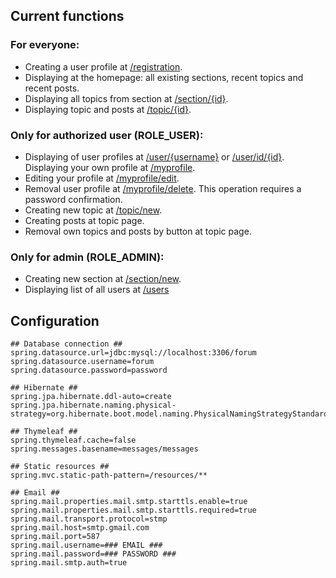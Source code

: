 
## Current functions
### For everyone: 
- Creating a user profile at [/registration](http://localhost:8080/forum/registration).
- Displaying at the homepage: all existing sections, recent topics and recent posts.
- Displaying all topics from section at [/section/{id}](http://localhost:8080/forum/section/1).
- Displaying topic and posts at [/topic/{id}](http://localhost:8080/forum/topic/1).

### Only for authorized user (ROLE_USER):
- Displaying of user profiles at [/user/{username}](http://localhost:8080/forum/user/user) or [/user/id/{id}](http://localhost:8080/forum/user/id/1). Displaying your own profile at [/myprofile](http://localhost:8080/forum/myprofile).
- Editing your profile at [/myprofile/edit](http://localhost:8080/forum/myprofile/edit).
- Removal user profile at [/myprofile/delete](http://localhost:8080/forum/myprofile/delete). This operation requires a password confirmation.
- Creating new topic at [/topic/new](http://localhost:8080/forum/topic/new).
- Creating posts at topic page.
- Removal own topics and posts by button at topic page.

### Only for admin (ROLE_ADMIN): 
- Creating new section at [/section/new](http://localhost:8080/forum/section/new).
- Displaying list of all users at [/users](http://localhost:8080/forum//users)

## Configuration

```properties
## Database connection ##
spring.datasource.url=jdbc:mysql://localhost:3306/forum
spring.datasource.username=forum
spring.datasource.password=password

## Hibernate ##
spring.jpa.hibernate.ddl-auto=create
spring.jpa.hibernate.naming.physical-strategy=org.hibernate.boot.model.naming.PhysicalNamingStrategyStandardImpl

## Thymeleaf ##
spring.thymeleaf.cache=false
spring.messages.basename=messages/messages

## Static resources ##
spring.mvc.static-path-pattern=/resources/**

## Email ##
spring.mail.properties.mail.smtp.starttls.enable=true
spring.mail.properties.mail.smtp.starttls.required=true
spring.mail.transport.protocol=stmp
spring.mail.host=smtp.gmail.com
spring.mail.port=587
spring.mail.username=### EMAIL ###
spring.mail.password=### PASSWORD ### 
spring.mail.smtp.auth=true
```
